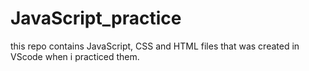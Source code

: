 # JavaScript_practice

this repo contains JavaScript, CSS and HTML files that was created in VScode when i practiced them.
